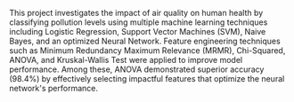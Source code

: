 
This project investigates the impact of air quality on human health by classifying pollution levels using multiple machine learning techniques including Logistic Regression, Support Vector Machines (SVM), Naive Bayes, and an optimized Neural Network. Feature engineering techniques such as Minimum Redundancy Maximum Relevance (MRMR), Chi-Squared, ANOVA, and Kruskal-Wallis Test were applied to improve model performance. Among these, ANOVA demonstrated superior accuracy (98.4%) by effectively selecting impactful features that optimize the neural network's performance.
